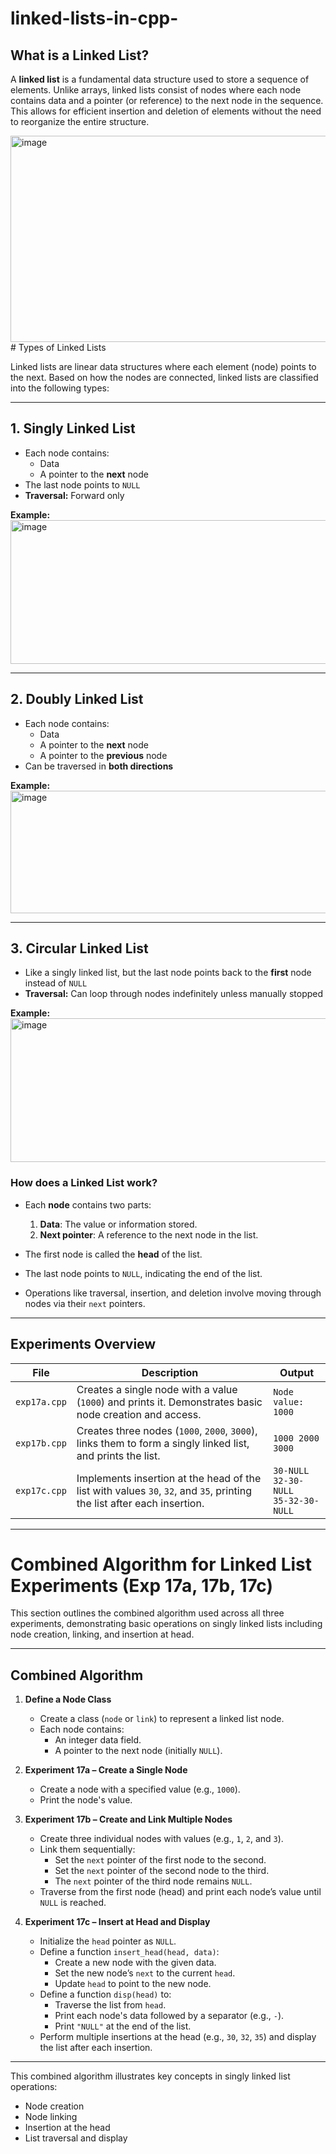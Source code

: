 # linked-lists-in-cpp-

## What is a Linked List?

A **linked list** is a fundamental data structure used to store a sequence of elements. Unlike arrays, linked lists consist of nodes where each node contains data and a pointer (or reference) to the next node in the sequence. This allows for efficient insertion and deletion of elements without the need to reorganize the entire structure.

<img width="800" height="330" alt="image" src="https://github.com/user-attachments/assets/f7d39a2f-4577-402a-80d0-3625cc132a64" />
# Types of Linked Lists

Linked lists are linear data structures where each element (node) points to the next. Based on how the nodes are connected, linked lists are classified into the following types:

---

## 1. Singly Linked List
- Each node contains:
  - Data
  - A pointer to the **next** node
- The last node points to `NULL`
- **Traversal:** Forward only

**Example:**
<img width="801" height="230" alt="image" src="https://github.com/user-attachments/assets/32222127-c89e-4650-b28f-30548a4faa3d" />


---

## 2. Doubly Linked List
- Each node contains:
  - Data
  - A pointer to the **next** node
  - A pointer to the **previous** node
- Can be traversed in **both directions**

**Example:**
<img width="801" height="196" alt="image" src="https://github.com/user-attachments/assets/77832f6e-e48f-48ed-8546-7783737c9c75" />


---

## 3. Circular Linked List
- Like a singly linked list, but the last node points back to the **first** node instead of `NULL`
- **Traversal:** Can loop through nodes indefinitely unless manually stopped

**Example:**
<img width="801" height="230" alt="image" src="https://github.com/user-attachments/assets/be78e828-b6e0-48ec-9049-4675df9e5034" />



### How does a Linked List work?

- Each **node** contains two parts:
  1. **Data**: The value or information stored.
  2. **Next pointer**: A reference to the next node in the list.

- The first node is called the **head** of the list.
- The last node points to `NULL`, indicating the end of the list.
- Operations like traversal, insertion, and deletion involve moving through nodes via their `next` pointers.

---

## Experiments Overview

| File        | Description                                                                                         | Output                 |
|-------------|-------------------------------------------------------------------------------------------------|------------------------|
| `exp17a.cpp` | Creates a single node with a value (`1000`) and prints it. Demonstrates basic node creation and access. | `Node value: 1000`     |
| `exp17b.cpp` | Creates three nodes (`1000`, `2000`, `3000`), links them to form a singly linked list, and prints the list. | `1000 2000 3000`       |
| `exp17c.cpp` | Implements insertion at the head of the list with values `30`, `32`, and `35`, printing the list after each insertion. | `30-NULL` <br> `32-30-NULL` <br> `35-32-30-NULL` |

---
# Combined Algorithm for Linked List Experiments (Exp 17a, 17b, 17c)

This section outlines the combined algorithm used across all three experiments, demonstrating basic operations on singly linked lists including node creation, linking, and insertion at head.

---

## Combined Algorithm

1. **Define a Node Class**  
   - Create a class (`node` or `link`) to represent a linked list node.
   - Each node contains:
     - An integer data field.
     - A pointer to the next node (initially `NULL`).

2. **Experiment 17a – Create a Single Node**
   - Create a node with a specified value (e.g., `1000`).
   - Print the node's value.

3. **Experiment 17b – Create and Link Multiple Nodes**
   - Create three individual nodes with values (e.g., `1`, `2`, and `3`).
   - Link them sequentially:
     - Set the `next` pointer of the first node to the second.
     - Set the `next` pointer of the second node to the third.
     - The `next` pointer of the third node remains `NULL`.
   - Traverse from the first node (head) and print each node’s value until `NULL` is reached.

4. **Experiment 17c – Insert at Head and Display**
   - Initialize the `head` pointer as `NULL`.
   - Define a function `insert_head(head, data)`:
     - Create a new node with the given data.
     - Set the new node’s `next` to the current `head`.
     - Update `head` to point to the new node.
   - Define a function `disp(head)` to:
     - Traverse the list from `head`.
     - Print each node's data followed by a separator (e.g., `-`).
     - Print `"NULL"` at the end of the list.
   - Perform multiple insertions at the head (e.g., `30`, `32`, `35`) and display the list after each insertion.

---

This combined algorithm illustrates key concepts in singly linked list operations:
- Node creation
- Node linking
- Insertion at the head
- List traversal and display
